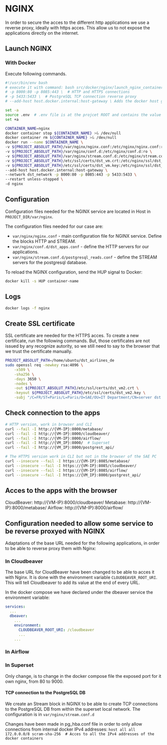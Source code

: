 # NGINX

In order to secure the acces to the different http applications we use a reverse proxy, ideally with https acces. This allow us to not expose the applications directly on the internet.

## Launch NGINX

### With Docker

Execute following commands.

```bash
#!/usr/bin/env bash
# execute it with command: bash src/docker/nginx/launch_nginx_container.sh
# -p 8000:80 -p 8085:443 \  # HTTP and HTTPS connections
# -p 5433:5433 \  # PostgreSQL TCP connection reverse proxy
# --add-host host.docker.internal:host-gateway \ Adds the docker host gateway IP to the DNS host.docker.internal, so it would be available inside the container to be used in the nginx conf to reverse proxy to the superset nginx container at port 9000. (ex. host.docker.internal = 172.17.0.1 (docker0 gateway IP `ip addr show docker0`))

set -a
source .env  # .env file is at the projcet ROOT and contains the value of the variable PROJECT_ABSOLUT_PATH.
set +a

CONTAINER_NAME=nginx
docker container stop ${CONTAINER_NAME} >& /dev/null
docker container rm ${CONTAINER_NAME} >& /dev/null
docker run --name $CONTAINER_NAME \
-v ${PROJECT_ABSOLUT_PATH}/var/nginx/nginx.conf:/etc/nginx/nginx.conf:ro \
-v ${PROJECT_ABSOLUT_PATH}/var/nginx/conf.d:/etc/nginx/conf.d:ro \
-v ${PROJECT_ABSOLUT_PATH}/var/nginx/stream.conf.d:/etc/nginx/stream.conf.d:ro \
-v ${PROJECT_ABSOLUT_PATH}/etc/ssl/certs/dst_vm.crt:/etc/nginx/ssl/dst_vm.crt:ro \
-v ${PROJECT_ABSOLUT_PATH}/etc/ssl/certs/dst_vm.key:/etc/nginx/ssl/dst_vm.key:ro \
--add-host host.docker.internal:host-gateway \
--network dst_network -p 8000:80 -p 8085:443 -p 5433:5433 \
--restart unless-stopped \
-d nginx
```

## Configuration

Configuration files needed for the NGINX service are located in Host in `PROJECT_DIR/var/nginx`.

The configuration files needed for our case are:

- `var/nginx/nginx.conf` - main configuration file for NGINX service. Define the blocks HTTP and STREAM.
- `var/nginx/conf.d/dst_apps.conf` - define the HTTP servers for our applications.
- `var/nginx/stream.conf.d/postgresql_reads.conf` - define the STREAM servers for the postgresql database.

To reload the NGINX configuration, send the HUP signal to Docker:

```bash
docker kill -s HUP container-name
```

## Logs

```bash
docker logs -f nginx
```

## Create SSL certificate

SSL certificate are needed for the HTTPS acces. To create a new certificate, run the following commands. But, those certificates are not issued by any recognize autority, so we still need to say to the browser that we trust the certificate manually.

```bash
PROJECT_ABSOLUT_PATH=/home/ubuntu/dst_airlines_de
sudo openssl req -newkey rsa:4096 \
    -x509 \
    -sha256 \
    -days 3650 \
    -nodes \
    -out ${PROJECT_ABSOLUT_PATH}/etc/ssl/certs/dst_vm2.crt \
    -keyout ${PROJECT_ABSOLUT_PATH}/etc/ssl/certs/dst_vm2.key \
    -subj "/C=FR/ST=Paris/L=Paris/O=SAE/OU=IT Department/CN=server dst project"
```

## Check connection to the apps

```bash
# HTTP version, work in browser and CLI
curl --fail -I http://{VM-IP}:8000/metabase/
curl --fail -I http://{VM-IP}:8000/cloudbeaver/
curl --fail -I http://{VM-IP}:8000/airflow/
curl --fail -I http://{VM_IP}:8000/  # Superset
curl --fail -I http://{VM_IP}:8000/postgrest_api/

# The HTTPS version work in CLI but not in the browser of the SAE PC
curl --insecure --fail -I https://{VM-IP}:8085/metabase/
curl --insecure --fail -I https://{VM-IP}:8085/cloudbeaver/
curl --insecure --fail -I https://{VM-IP}:8085/airflow/
curl --insecure --fail -I https://{VM_IP}:8000/postgrest_api/
```

## Acces to the apps with the browser

CloudBeaver: http://{VM-IP}:8000/cloudbeaver/
Metabase: http://{VM-IP}:8000/metabase/
Airflow: http://{VM-IP}:8000/airflow/


## Configuration needed to allow some service to be reverse proxyed with NGINX

Adaptations of the base URL needed for the following applications, in order to be able to reverse proxy them with Nginx:

### In Cloudbeaver

The base URL for CloudBeaver have been changed to be able to acces it with Nginx. It is done with the environment variable `CLOUDBEAVER_ROOT_URI`. This will tell Cloudbeaver to add its value at the end of every URL.

In the docker compose we have declared under the dbeaver service the environment variable:

```yaml
services:
  ...
  dbeaver:
    ...
    environment:
      CLOUDBEAVER_ROOT_URI: /cloudbeaver
      ...
    ...
```

### In Airflow


### In Superset

Only change, is to change in the docker compose file the exposed port for it own nginx, from 80 to 9000.

#### TCP connection to the PostgreSQL DB

We create an Stream block in NGINX to be able to create TCP connections to the PostgreSQL DB from within the
superset local network. The configuration is in `var/nginx/stream.conf.d`

Changes have been made in pg_hba.conf file in order to only allow connections from internal docker IPv4 addresses: `host all all 172.0.0.0/8 scram-sha-256  # Acces to all the IPv4 addresses of the docker containers`


